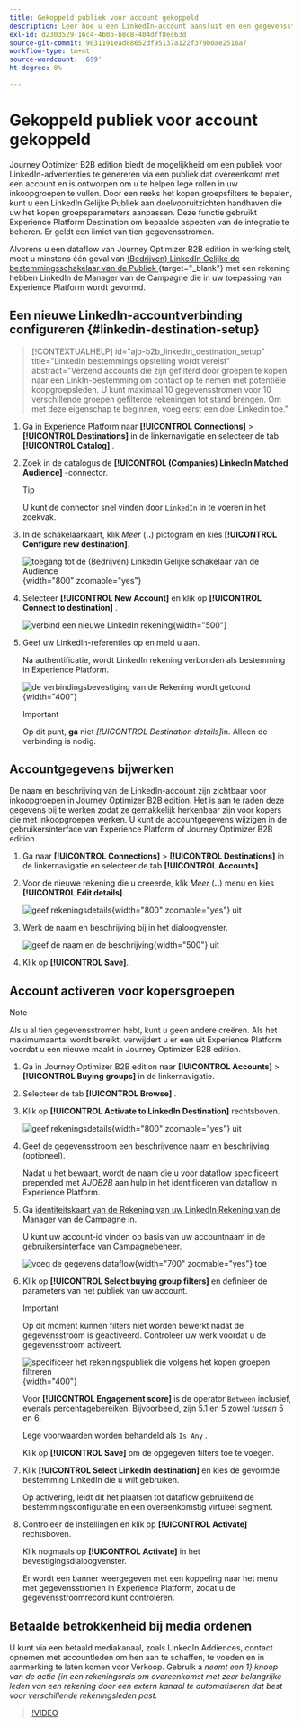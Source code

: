 ```yaml
---
title: Gekoppeld publiek voor account gekoppeld
description: Leer hoe u een LinkedIn-account aansluit en een gegevensstroom activeert voor inkoopgroepen.
exl-id: d2303529-16c4-4b0b-b8c8-404dff8ec63d
source-git-commit: 9031191ead88652df95137a122f379b0ae2516a7
workflow-type: tm+mt
source-wordcount: '699'
ht-degree: 0%

---
```


# Gekoppeld publiek voor account gekoppeld

Journey Optimizer B2B edition biedt de mogelijkheid om een publiek voor LinkedIn-advertenties te genereren via een publiek dat overeenkomt met een account en is ontworpen om u te helpen lege rollen in uw inkoopgroepen te vullen. Door een reeks het kopen groepsfilters te bepalen, kunt u een LinkedIn Gelijke Publiek aan doelvooruitzichten handhaven die uw het kopen groepsparameters aanpassen. Deze functie gebruikt Experience Platform Destination om bepaalde aspecten van de integratie te beheren. Er geldt een limiet van tien gegevensstromen.

Alvorens u een dataflow van Journey Optimizer B2B edition in werking stelt, moet u minstens één geval van [ (Bedrijven) LinkedIn Gelijke de bestemmingsschakelaar van de Publiek ](https://experienceleague.adobe.com/en/docs/experience-platform/destinations/catalog/social/linkedin#connect){target="_blank"} met een rekening hebben LinkedIn de Manager van de Campagne die in uw toepassing van Experience Platform wordt gevormd.

## Een nieuwe LinkedIn-accountverbinding configureren {#linkedin-destination-setup}

>[!CONTEXTUALHELP]
>id="ajo-b2b_linkedin_destination_setup"
>title="LinkedIn bestemmings opstelling wordt vereist"
>abstract="Verzend accounts die zijn gefilterd door groepen te kopen naar een LinkIn-bestemming om contact op te nemen met potentiële koopgroepsleden. U kunt maximaal 10 gegevensstromen voor 10 verschillende groepen gefilterde rekeningen tot stand brengen. Om met deze eigenschap te beginnen, voeg eerst een doel Linkedin toe."

1. Ga in Experience Platform naar **[!UICONTROL Connections]** > **[!UICONTROL Destinations]** in de linkernavigatie en selecteer de tab **[!UICONTROL Catalog]** .

1. Zoek in de catalogus de **[!UICONTROL (Companies) LinkedIn Matched Audience]** -connector.

   >[!TIP]
   >
   >U kunt de connector snel vinden door `LinkedIn` in te voeren in het zoekvak.

1. In de schakelaarkaart, klik _Meer_ (**..**) pictogram en kies **[!UICONTROL Configure new destination]**.

   ![ toegang tot de (Bedrijven) LinkedIn Gelijke schakelaar van de Audience ](./assets/aep-destinations-catalog-linkedin.png){width="800" zoomable="yes"}

1. Selecteer **[!UICONTROL New Account]** en klik op **[!UICONTROL Connect to destination]** .

   ![ verbind een nieuwe LinkedIn rekening ](./assets/aep-destinations-catalog-linkedin-new-account.png){width="500"}

1. Geef uw LinkedIn-referenties op en meld u aan.

   Na authentificatie, wordt LinkedIn rekening verbonden als bestemming in Experience Platform.

   ![ de verbindingsbevestiging van de Rekening wordt getoond ](./assets/aep-destinations-catalog-linkedin-connected.png){width="400"}

   >[!IMPORTANT]
   >
   >Op dit punt, **ga** niet _[!UICONTROL Destination details]_&#x200B;in. Alleen de verbinding is nodig.

## Accountgegevens bijwerken

De naam en beschrijving van de LinkedIn-account zijn zichtbaar voor inkoopgroepen in Journey Optimizer B2B edition. Het is aan te raden deze gegevens bij te werken zodat ze gemakkelijk herkenbaar zijn voor kopers die met inkoopgroepen werken. U kunt de accountgegevens wijzigen in de gebruikersinterface van Experience Platform of Journey Optimizer B2B edition.

1. Ga naar **[!UICONTROL Connections]** > **[!UICONTROL Destinations]** in de linkernavigatie en selecteer de tab **[!UICONTROL Accounts]** .

1. Voor de nieuwe rekening die u creeerde, klik _Meer_ (**..**) menu en kies **[!UICONTROL Edit details]**.

   ![ geef rekeningsdetails ](./assets/aep-destinations-accounts-edit-details.png){width="800" zoomable="yes"} uit

1. Werk de naam en beschrijving bij in het dialoogvenster.

   ![ geef de naam en de beschrijving ](./assets/destinations-linkedin-account-edit-details-dialog.png){width="500"} uit

1. Klik op **[!UICONTROL Save]**.

## Account activeren voor kopersgroepen

>[!NOTE]
>
>Als u al tien gegevensstromen hebt, kunt u geen andere creëren. Als het maximumaantal wordt bereikt, verwijdert u er een uit Experience Platform voordat u een nieuwe maakt in Journey Optimizer B2B edition.

1. Ga in Journey Optimizer B2B edition naar **[!UICONTROL Accounts]** > **[!UICONTROL Buying groups]** in de linkernavigatie.

1. Selecteer de tab **[!UICONTROL Browse]** .

1. Klik op **[!UICONTROL Activate to LinkedIn Destination]** rechtsboven.

   ![ geef rekeningsdetails ](./assets/activate-linkedin-destination.png){width="800" zoomable="yes"} uit

1. Geef de gegevensstroom een beschrijvende naam en beschrijving (optioneel).

   Nadat u het bewaart, wordt de naam die u voor dataflow specificeert prepended met _AJOB2B_ aan hulp in het identificeren van dataflow in Experience Platform.

1. Ga [ identiteitskaart van de Rekening van uw LinkedIn Rekening van de Manager van de Campagne ](https://www.linkedin.com/help/lms/answer/a424270) in.

   U kunt uw account-id vinden op basis van uw accountnaam in de gebruikersinterface van Campagnebeheer.

   ![ voeg de gegevens dataflow ](./assets/destinations-linkedin-activate-details.png){width="700" zoomable="yes"} toe

1. Klik op **[!UICONTROL Select buying group filters]** en definieer de parameters van het publiek van uw account.

   >[!IMPORTANT]
   >
   >Op dit moment kunnen filters niet worden bewerkt nadat de gegevensstroom is geactiveerd. Controleer uw werk voordat u de gegevensstroom activeert.

   ![ specificeer het rekeningspubliek die volgens het kopen groepen filtreren ](./assets/destinations-linkedin-activate-buying-group-filters.png){width="400"}

   Voor **[!UICONTROL Engagement score]** is de operator `Between` inclusief, evenals percentagebereiken. Bijvoorbeeld, zijn 5.1 en 5 zowel _tussen_ 5 en 6.

   Lege voorwaarden worden behandeld als `Is Any` .

   Klik op **[!UICONTROL Save]** om de opgegeven filters toe te voegen.

1. Klik **[!UICONTROL Select LinkedIn destination]** en kies de gevormde bestemming LinkedIn die u wilt gebruiken.

   Op activering, leidt dit het plaatsen tot dataflow gebruikend de bestemmingsconfiguratie en een overeenkomstig virtueel segment.

1. Controleer de instellingen en klik op **[!UICONTROL Activate]** rechtsboven.

   Klik nogmaals op **[!UICONTROL Activate]** in het bevestigingsdialoogvenster.

   Er wordt een banner weergegeven met een koppeling naar het menu met gegevensstromen in Experience Platform, zodat u de gegevensstroomrecord kunt controleren.

## Betaalde betrokkenheid bij media ordenen

U kunt via een betaald mediakanaal, zoals LinkedIn Addiences, contact opnemen met accountleden om hen aan te schaffen, te voeden en in aanmerking te laten komen voor Verkoop. Gebruik a _neemt een 1&rbrace; knoop van de actie &lbrace;in een rekeningsreis om overeenkomst met zeer belangrijke leden van een rekening door een extern kanaal te automatiseren dat best voor verschillende rekeningsleden past._

>[!VIDEO](https://video.tv.adobe.com/v/3448649/?learn=on)
